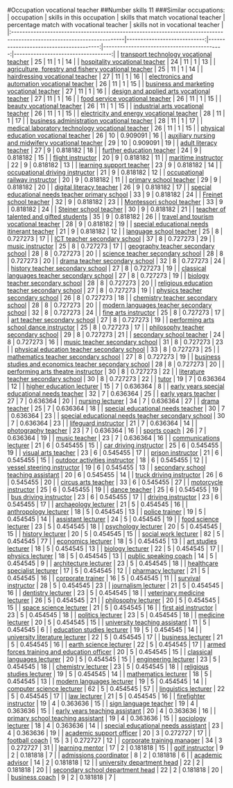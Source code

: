 #Occupation vocational teacher
##Number skills 11
###Similar occupations:
| occupation                                                                                                            |   skills in this occupation |   skills that match vocational teacher |   percentage match with vocational teacher |   skills not in vocational teacher |
|:----------------------------------------------------------------------------------------------------------------------|----------------------------:|---------------------------------------:|-------------------------------------------:|-----------------------------------:|
| [transport technology vocational teacher](transport_technology_vocational_teacher.md)                                 |                          25 |                                     11 |                                   1        |                                 14 |
| [hospitality vocational teacher](hospitality_vocational_teacher.md)                                                   |                          24 |                                     11 |                                   1        |                                 13 |
| [agriculture, forestry and fishery vocational teacher](agriculture,_forestry_and_fishery_vocational_teacher.md)       |                          25 |                                     11 |                                   1        |                                 14 |
| [hairdressing vocational teacher](hairdressing_vocational_teacher.md)                                                 |                          27 |                                     11 |                                   1        |                                 16 |
| [electronics and automation vocational teacher](electronics_and_automation_vocational_teacher.md)                     |                          26 |                                     11 |                                   1        |                                 15 |
| [business and marketing vocational teacher](business_and_marketing_vocational_teacher.md)                             |                          27 |                                     11 |                                   1        |                                 16 |
| [design and applied arts vocational teacher](design_and_applied_arts_vocational_teacher.md)                           |                          27 |                                     11 |                                   1        |                                 16 |
| [food service vocational teacher](food_service_vocational_teacher.md)                                                 |                          26 |                                     11 |                                   1        |                                 15 |
| [beauty vocational teacher](beauty_vocational_teacher.md)                                                             |                          26 |                                     11 |                                   1        |                                 15 |
| [industrial arts vocational teacher](industrial_arts_vocational_teacher.md)                                           |                          26 |                                     11 |                                   1        |                                 15 |
| [electricity and energy vocational teacher](electricity_and_energy_vocational_teacher.md)                             |                          28 |                                     11 |                                   1        |                                 17 |
| [business administration vocational teacher](business_administration_vocational_teacher.md)                           |                          28 |                                     11 |                                   1        |                                 17 |
| [medical laboratory technology vocational teacher](medical_laboratory_technology_vocational_teacher.md)               |                          26 |                                     11 |                                   1        |                                 15 |
| [physical education vocational teacher](physical_education_vocational_teacher.md)                                     |                          26 |                                     10 |                                   0.909091 |                                 16 |
| [auxiliary nursing and midwifery vocational teacher](auxiliary_nursing_and_midwifery_vocational_teacher.md)           |                          29 |                                     10 |                                   0.909091 |                                 19 |
| [adult literacy teacher](adult_literacy_teacher.md)                                                                   |                          27 |                                      9 |                                   0.818182 |                                 18 |
| [further education teacher](further_education_teacher.md)                                                             |                          24 |                                      9 |                                   0.818182 |                                 15 |
| [flight instructor](flight_instructor.md)                                                                             |                          20 |                                      9 |                                   0.818182 |                                 11 |
| [maritime instructor](maritime_instructor.md)                                                                         |                          22 |                                      9 |                                   0.818182 |                                 13 |
| [learning support teacher](learning_support_teacher.md)                                                               |                          23 |                                      9 |                                   0.818182 |                                 14 |
| [occupational driving instructor](occupational_driving_instructor.md)                                                 |                          21 |                                      9 |                                   0.818182 |                                 12 |
| [occupational railway instructor](occupational_railway_instructor.md)                                                 |                          20 |                                      9 |                                   0.818182 |                                 11 |
| [primary school teacher](primary_school_teacher.md)                                                                   |                          29 |                                      9 |                                   0.818182 |                                 20 |
| [digital literacy teacher](digital_literacy_teacher.md)                                                               |                          26 |                                      9 |                                   0.818182 |                                 17 |
| [special educational needs teacher primary school](special_educational_needs_teacher_primary_school.md)               |                          33 |                                      9 |                                   0.818182 |                                 24 |
| [Freinet school teacher](Freinet_school_teacher.md)                                                                   |                          32 |                                      9 |                                   0.818182 |                                 23 |
| [Montessori school teacher](Montessori_school_teacher.md)                                                             |                          33 |                                      9 |                                   0.818182 |                                 24 |
| [Steiner school teacher](Steiner_school_teacher.md)                                                                   |                          30 |                                      9 |                                   0.818182 |                                 21 |
| [teacher of talented and gifted students](teacher_of_talented_and_gifted_students.md)                                 |                          35 |                                      9 |                                   0.818182 |                                 26 |
| [travel and tourism vocational teacher](travel_and_tourism_vocational_teacher.md)                                     |                          28 |                                      9 |                                   0.818182 |                                 19 |
| [special educational needs itinerant teacher](special_educational_needs_itinerant_teacher.md)                         |                          21 |                                      9 |                                   0.818182 |                                 12 |
| [language school teacher](language_school_teacher.md)                                                                 |                          25 |                                      8 |                                   0.727273 |                                 17 |
| [ICT teacher secondary school](ICT_teacher_secondary_school.md)                                                       |                          37 |                                      8 |                                   0.727273 |                                 29 |
| [music instructor](music_instructor.md)                                                                               |                          25 |                                      8 |                                   0.727273 |                                 17 |
| [geography teacher secondary school](geography_teacher_secondary_school.md)                                           |                          28 |                                      8 |                                   0.727273 |                                 20 |
| [science teacher secondary school](science_teacher_secondary_school.md)                                               |                          28 |                                      8 |                                   0.727273 |                                 20 |
| [drama teacher secondary school](drama_teacher_secondary_school.md)                                                   |                          32 |                                      8 |                                   0.727273 |                                 24 |
| [history teacher secondary school](history_teacher_secondary_school.md)                                               |                          27 |                                      8 |                                   0.727273 |                                 19 |
| [classical languages teacher secondary school](classical_languages_teacher_secondary_school.md)                       |                          27 |                                      8 |                                   0.727273 |                                 19 |
| [biology teacher secondary school](biology_teacher_secondary_school.md)                                               |                          28 |                                      8 |                                   0.727273 |                                 20 |
| [religious education teacher secondary school](religious_education_teacher_secondary_school.md)                       |                          27 |                                      8 |                                   0.727273 |                                 19 |
| [physics teacher secondary school](physics_teacher_secondary_school.md)                                               |                          26 |                                      8 |                                   0.727273 |                                 18 |
| [chemistry teacher secondary school](chemistry_teacher_secondary_school.md)                                           |                          28 |                                      8 |                                   0.727273 |                                 20 |
| [modern languages teacher secondary school](modern_languages_teacher_secondary_school.md)                             |                          32 |                                      8 |                                   0.727273 |                                 24 |
| [fine arts instructor](fine_arts_instructor.md)                                                                       |                          25 |                                      8 |                                   0.727273 |                                 17 |
| [art teacher secondary school](art_teacher_secondary_school.md)                                                       |                          27 |                                      8 |                                   0.727273 |                                 19 |
| [performing arts school dance instructor](performing_arts_school_dance_instructor.md)                                 |                          25 |                                      8 |                                   0.727273 |                                 17 |
| [philosophy teacher secondary school](philosophy_teacher_secondary_school.md)                                         |                          29 |                                      8 |                                   0.727273 |                                 21 |
| [secondary school teacher](secondary_school_teacher.md)                                                               |                          24 |                                      8 |                                   0.727273 |                                 16 |
| [music teacher secondary school](music_teacher_secondary_school.md)                                                   |                          31 |                                      8 |                                   0.727273 |                                 23 |
| [physical education teacher secondary school](physical_education_teacher_secondary_school.md)                         |                          33 |                                      8 |                                   0.727273 |                                 25 |
| [mathematics teacher secondary school](mathematics_teacher_secondary_school.md)                                       |                          27 |                                      8 |                                   0.727273 |                                 19 |
| [business studies and economics teacher secondary school](business_studies_and_economics_teacher_secondary_school.md) |                          28 |                                      8 |                                   0.727273 |                                 20 |
| [performing arts theatre instructor](performing_arts_theatre_instructor.md)                                           |                          30 |                                      8 |                                   0.727273 |                                 22 |
| [literature teacher secondary school](literature_teacher_secondary_school.md)                                         |                          30 |                                      8 |                                   0.727273 |                                 22 |
| [tutor](tutor.md)                                                                                                     |                          19 |                                      7 |                                   0.636364 |                                 12 |
| [higher education lecturer](higher_education_lecturer.md)                                                             |                          15 |                                      7 |                                   0.636364 |                                  8 |
| [early years special educational needs teacher](early_years_special_educational_needs_teacher.md)                     |                          32 |                                      7 |                                   0.636364 |                                 25 |
| [early years teacher](early_years_teacher.md)                                                                         |                          27 |                                      7 |                                   0.636364 |                                 20 |
| [nursing lecturer](nursing_lecturer.md)                                                                               |                          34 |                                      7 |                                   0.636364 |                                 27 |
| [drama teacher](drama_teacher.md)                                                                                     |                          25 |                                      7 |                                   0.636364 |                                 18 |
| [special educational needs teacher](special_educational_needs_teacher.md)                                             |                          30 |                                      7 |                                   0.636364 |                                 23 |
| [special educational needs teacher secondary school](special_educational_needs_teacher_secondary_school.md)           |                          30 |                                      7 |                                   0.636364 |                                 23 |
| [lifeguard instructor](lifeguard_instructor.md)                                                                       |                          21 |                                      7 |                                   0.636364 |                                 14 |
| [photography teacher](photography_teacher.md)                                                                         |                          23 |                                      7 |                                   0.636364 |                                 16 |
| [sports coach](sports_coach.md)                                                                                       |                          26 |                                      7 |                                   0.636364 |                                 19 |
| [music teacher](music_teacher.md)                                                                                     |                          23 |                                      7 |                                   0.636364 |                                 16 |
| [communications lecturer](communications_lecturer.md)                                                                 |                          21 |                                      6 |                                   0.545455 |                                 15 |
| [car driving instructor](car_driving_instructor.md)                                                                   |                          25 |                                      6 |                                   0.545455 |                                 19 |
| [visual arts teacher](visual_arts_teacher.md)                                                                         |                          23 |                                      6 |                                   0.545455 |                                 17 |
| [prison instructor](prison_instructor.md)                                                                             |                          21 |                                      6 |                                   0.545455 |                                 15 |
| [outdoor activities instructor](outdoor_activities_instructor.md)                                                     |                          18 |                                      6 |                                   0.545455 |                                 12 |
| [vessel steering instructor](vessel_steering_instructor.md)                                                           |                          19 |                                      6 |                                   0.545455 |                                 13 |
| [secondary school teaching assistant](secondary_school_teaching_assistant.md)                                         |                          20 |                                      6 |                                   0.545455 |                                 14 |
| [truck driving instructor](truck_driving_instructor.md)                                                               |                          26 |                                      6 |                                   0.545455 |                                 20 |
| [circus arts teacher](circus_arts_teacher.md)                                                                         |                          33 |                                      6 |                                   0.545455 |                                 27 |
| [motorcycle instructor](motorcycle_instructor.md)                                                                     |                          25 |                                      6 |                                   0.545455 |                                 19 |
| [dance teacher](dance_teacher.md)                                                                                     |                          25 |                                      6 |                                   0.545455 |                                 19 |
| [bus driving instructor](bus_driving_instructor.md)                                                                   |                          23 |                                      6 |                                   0.545455 |                                 17 |
| [driving instructor](driving_instructor.md)                                                                           |                          23 |                                      6 |                                   0.545455 |                                 17 |
| [archaeology lecturer](archaeology_lecturer.md)                                                                       |                          21 |                                      5 |                                   0.454545 |                                 16 |
| [anthropology lecturer](anthropology_lecturer.md)                                                                     |                          18 |                                      5 |                                   0.454545 |                                 13 |
| [police trainer](police_trainer.md)                                                                                   |                          19 |                                      5 |                                   0.454545 |                                 14 |
| [assistant lecturer](assistant_lecturer.md)                                                                           |                          24 |                                      5 |                                   0.454545 |                                 19 |
| [food science lecturer](food_science_lecturer.md)                                                                     |                          23 |                                      5 |                                   0.454545 |                                 18 |
| [psychology lecturer](psychology_lecturer.md)                                                                         |                          20 |                                      5 |                                   0.454545 |                                 15 |
| [history lecturer](history_lecturer.md)                                                                               |                          20 |                                      5 |                                   0.454545 |                                 15 |
| [social work lecturer](social_work_lecturer.md)                                                                       |                          82 |                                      5 |                                   0.454545 |                                 77 |
| [economics lecturer](economics_lecturer.md)                                                                           |                          18 |                                      5 |                                   0.454545 |                                 13 |
| [art studies lecturer](art_studies_lecturer.md)                                                                       |                          18 |                                      5 |                                   0.454545 |                                 13 |
| [biology lecturer](biology_lecturer.md)                                                                               |                          22 |                                      5 |                                   0.454545 |                                 17 |
| [physics lecturer](physics_lecturer.md)                                                                               |                          18 |                                      5 |                                   0.454545 |                                 13 |
| [public speaking coach](public_speaking_coach.md)                                                                     |                          14 |                                      5 |                                   0.454545 |                                  9 |
| [architecture lecturer](architecture_lecturer.md)                                                                     |                          23 |                                      5 |                                   0.454545 |                                 18 |
| [healthcare specialist lecturer](healthcare_specialist_lecturer.md)                                                   |                          17 |                                      5 |                                   0.454545 |                                 12 |
| [pharmacy lecturer](pharmacy_lecturer.md)                                                                             |                          21 |                                      5 |                                   0.454545 |                                 16 |
| [corporate trainer](corporate_trainer.md)                                                                             |                          16 |                                      5 |                                   0.454545 |                                 11 |
| [survival instructor](survival_instructor.md)                                                                         |                          28 |                                      5 |                                   0.454545 |                                 23 |
| [journalism lecturer](journalism_lecturer.md)                                                                         |                          21 |                                      5 |                                   0.454545 |                                 16 |
| [dentistry lecturer](dentistry_lecturer.md)                                                                           |                          23 |                                      5 |                                   0.454545 |                                 18 |
| [veterinary medicine lecturer](veterinary_medicine_lecturer.md)                                                       |                          26 |                                      5 |                                   0.454545 |                                 21 |
| [philosophy lecturer](philosophy_lecturer.md)                                                                         |                          20 |                                      5 |                                   0.454545 |                                 15 |
| [space science lecturer](space_science_lecturer.md)                                                                   |                          21 |                                      5 |                                   0.454545 |                                 16 |
| [first aid instructor](first_aid_instructor.md)                                                                       |                          23 |                                      5 |                                   0.454545 |                                 18 |
| [politics lecturer](politics_lecturer.md)                                                                             |                          23 |                                      5 |                                   0.454545 |                                 18 |
| [medicine lecturer](medicine_lecturer.md)                                                                             |                          20 |                                      5 |                                   0.454545 |                                 15 |
| [university teaching assistant](university_teaching_assistant.md)                                                     |                          11 |                                      5 |                                   0.454545 |                                  6 |
| [education studies lecturer](education_studies_lecturer.md)                                                           |                          19 |                                      5 |                                   0.454545 |                                 14 |
| [university literature lecturer](university_literature_lecturer.md)                                                   |                          22 |                                      5 |                                   0.454545 |                                 17 |
| [business lecturer](business_lecturer.md)                                                                             |                          21 |                                      5 |                                   0.454545 |                                 16 |
| [earth science lecturer](earth_science_lecturer.md)                                                                   |                          22 |                                      5 |                                   0.454545 |                                 17 |
| [armed forces training and education officer](armed_forces_training_and_education_officer.md)                         |                          20 |                                      5 |                                   0.454545 |                                 15 |
| [classical languages lecturer](classical_languages_lecturer.md)                                                       |                          20 |                                      5 |                                   0.454545 |                                 15 |
| [engineering lecturer](engineering_lecturer.md)                                                                       |                          23 |                                      5 |                                   0.454545 |                                 18 |
| [chemistry lecturer](chemistry_lecturer.md)                                                                           |                          23 |                                      5 |                                   0.454545 |                                 18 |
| [religious studies lecturer](religious_studies_lecturer.md)                                                           |                          19 |                                      5 |                                   0.454545 |                                 14 |
| [mathematics lecturer](mathematics_lecturer.md)                                                                       |                          18 |                                      5 |                                   0.454545 |                                 13 |
| [modern languages lecturer](modern_languages_lecturer.md)                                                             |                          19 |                                      5 |                                   0.454545 |                                 14 |
| [computer science lecturer](computer_science_lecturer.md)                                                             |                          62 |                                      5 |                                   0.454545 |                                 57 |
| [linguistics lecturer](linguistics_lecturer.md)                                                                       |                          22 |                                      5 |                                   0.454545 |                                 17 |
| [law lecturer](law_lecturer.md)                                                                                       |                          21 |                                      5 |                                   0.454545 |                                 16 |
| [firefighter instructor](firefighter_instructor.md)                                                                   |                          19 |                                      4 |                                   0.363636 |                                 15 |
| [sign language teacher](sign_language_teacher.md)                                                                     |                          19 |                                      4 |                                   0.363636 |                                 15 |
| [early years teaching assistant](early_years_teaching_assistant.md)                                                   |                          20 |                                      4 |                                   0.363636 |                                 16 |
| [primary school teaching assistant](primary_school_teaching_assistant.md)                                             |                          19 |                                      4 |                                   0.363636 |                                 15 |
| [sociology lecturer](sociology_lecturer.md)                                                                           |                          18 |                                      4 |                                   0.363636 |                                 14 |
| [special educational needs assistant](special_educational_needs_assistant.md)                                         |                          23 |                                      4 |                                   0.363636 |                                 19 |
| [academic support officer](academic_support_officer.md)                                                               |                          20 |                                      3 |                                   0.272727 |                                 17 |
| [football coach](football_coach.md)                                                                                   |                          15 |                                      3 |                                   0.272727 |                                 12 |
| [corporate training manager](corporate_training_manager.md)                                                           |                          34 |                                      3 |                                   0.272727 |                                 31 |
| [learning mentor](learning_mentor.md)                                                                                 |                          17 |                                      2 |                                   0.181818 |                                 15 |
| [golf instructor](golf_instructor.md)                                                                                 |                           9 |                                      2 |                                   0.181818 |                                  7 |
| [admissions coordinator](admissions_coordinator.md)                                                                   |                           8 |                                      2 |                                   0.181818 |                                  6 |
| [academic advisor](academic_advisor.md)                                                                               |                          14 |                                      2 |                                   0.181818 |                                 12 |
| [university department head](university_department_head.md)                                                           |                          22 |                                      2 |                                   0.181818 |                                 20 |
| [secondary school department head](secondary_school_department_head.md)                                               |                          22 |                                      2 |                                   0.181818 |                                 20 |
| [business coach](business_coach.md)                                                                                   |                           9 |                                      2 |                                   0.181818 |                                  7 |
